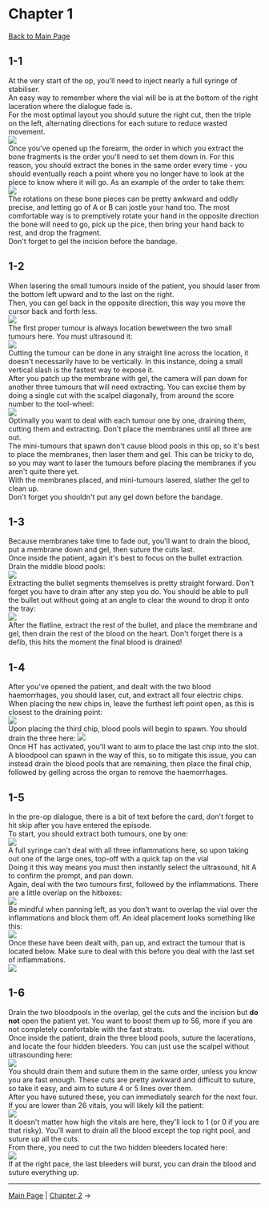 
# Chapter 1

[Back to Main Page](../index.md)

## 1-1

At the very start of the op, you'll need to inject nearly a full syringe of stabiliser. <br>
An easy way to remember where the vial will be is at the bottom of the right laceration where the dialogue fade is. <br>
For the most optimal layout you should suture the right cut, then the triple on the left, alternating directions for each suture to reduce wasted movement. <br>
![](/img/1-1_initialOrder.png) <br>
Once you've opened up the forearm, the order in which you extract the bone fragments is the order you'll need to set them down in. For this reason, you should extract the bones in the same order every time - you should eventually reach a point where you no longer have to look at the piece to know where it will go. As an example of the order to take them: <br>
![](/img/1-1_boneOrder.png) <br>
The rotations on these bone pieces can be pretty awkward and oddly precise, and letting go of A or B can jostle your hand too. The most comfortable way is to premptively rotate your hand in the opposite direction the bone will need to go, pick up the pice, then bring your hand back to rest, and drop the fragment. <br>
Don't forget to gel the incision before the bandage.

## 1-2

When lasering the small tumours inside of the patient, you should laser from the bottom left upward and to the last on the right. <br>
Then, you can gel back in the opposite direction, this way you move the cursor back and forth less. <br>
![](/img/1-2_miniTumours.png) <br>
The first proper tumour is always location bewetween the two small tumours here. You must ultrasound it: <br>
![](/img/1-2_firstTumour.png) <br>
Cutting the tumour can be done in any straight line across the location, it doesn't necessarily have to be vertically. In this instance, doing a small vertical slash is the fastest way to expose it. <br>
After you patch up the membrane with gel, the camera will pan down for another three tumours that will need extracting. You can excise them by doing a single cut with the scalpel diagonally, from around the score number to the tool-wheel: <br>
![](/img/1-2_tripleTumours.png) <br>
Optimally you want to deal with each tumour one by one, draining them, cutting them and extracting. Don't place the membranes until all three are out. <br>
The mini-tumours that spawn don't cause blood pools in this op, so it's best to place the membranes, then laser them and gel. This can be tricky to do, so you may want to laser the tumours before placing the membranes if you aren't quite there yet. <br>
With the membranes placed, and mini-tumours lasered, slather the gel to clean up. <br>
Don't forget you shouldn't put any gel down before the bandage.

## 1-3

Because membranes take time to fade out, you'll want to drain the blood, put a membrane down and gel, then suture the cuts last. <br>
Once inside the patient, again it's best to focus on the bullet extraction. Drain the middle blood pools: <br>
![](/img/1-3_bulletBlood.png) <br>
Extracting the bullet segments themselves is pretty straight forward. Don't forget you have to drain after any step you do. You should be able to pull the bullet out without going at an angle to clear the wound to drop it onto the tray: <br>
![](/img/1-3_bulletAngle.png) <br>
After the flatline, extract the rest of the bullet, and place the membrane and gel, then drain the rest of the blood on the heart. Don't forget there is a defib, this hits the moment the final blood is drained!

## 1-4

After you've opened the patient, and dealt with the two blood haemorrhages, you should laser, cut, and extract all four electric chips. <br>
When placing the new chips in, leave the furthest left point open, as this is closest to the draining point: <br>
![](/img/1-4_lastChip.png) <br>
Upon placing the third chip, blood pools will begin to spawn. You should drain the three here:
![](/img/1-4_bloodPools.png) <br>
Once HT has activated, you'll want to aim to place the last chip into the slot. A bloodpool can spawn in the way of this, so to mitigate this issue, you can instead drain the blood pools that are remaining, then place the final chip, followed by gelling across the organ to remove the haemorrhages.

## 1-5

In the pre-op dialogue, there is a bit of text before the card, don't forget to hit skip after you have entered the episode. <br>
To start, you should extract both tumours, one by one: <br>
![](/img/1-5_firstTumours.png) <br>
A full syringe can't deal with all three inflammations here, so upon taking out one of the large ones, top-off with a quick tap on the vial <br>
Doing it this way means you must then instantly select the ultrasound, hit A to confirm the prompt, and pan down. <br>
Again, deal with the two tumours first, followed by the inflammations. There are a little overlap on the hitboxes: <br>
![](/img/1-5_secondTumours.png) <br>
Be mindful when panning left, as you don't want to overlap the vial over the inflammations and block them off. An ideal placement looks something like this: <br>
![](/img/1-5_inflammations.png) <br>
Once these have been dealt with, pan up, and extract the tumour that is located below. Make sure to deal with this before you deal with the last set of inflammations. <br>
![](/img/1-5_finalTumour.png)

## 1-6

Drain the two bloodpools in the overlap, gel the cuts and the incision but **do not** open the patient yet. You want to boost them up to 56, more if you are not completely comfortable with the fast strats. <br> 
Once inside the patient, drain the three blood pools, suture the lacerations, and locate the four hidden bleeders. You can just use the scalpel without ultrasounding here: <br>
![](/img/1-6_firstCuts.png) <br>
You should drain them and suture them in the same order, unless you know you are fast enough. These cuts are pretty awkward and difficult to suture, so take it easy, and aim to suture 4 or 5 lines over them. <br>
After you have sutured these, you can immediately search for the next four. If you are lower than 26 vitals, you will likely kill the patient: <br>
![](img/1-6_secondCuts.png) <br>
It doesn't matter how high the vitals are here, they'll lock to 1 (or 0 if you are that risky). You'll want to drain all the blood except the top right pool, and suture up all the cuts. <br>
From there, you need to cut the two hidden bleeders located here: <br>
![](img/1-6_finalCuts.png) <br>
If at the right pace, the last bleeders will burst, you can drain the blood and suture everything up.

---

[Main Page](../index.md) | [Chapter 2](chp2.md) →